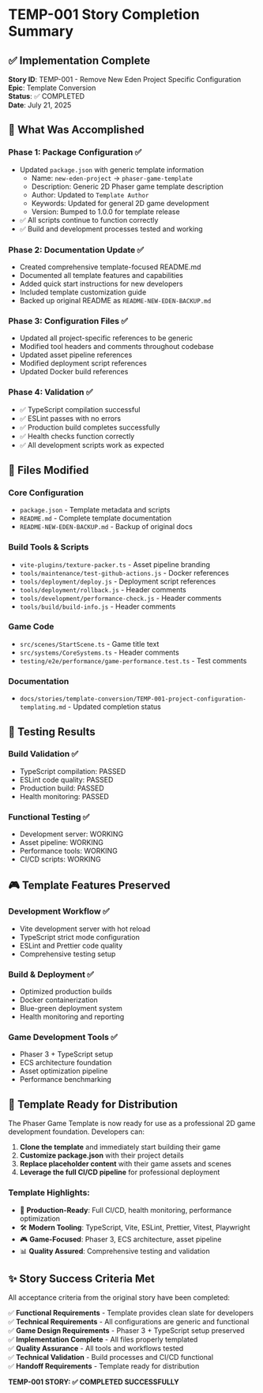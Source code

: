 # TEMP-001 Story Completion Summary

## ✅ Implementation Complete

**Story ID**: TEMP-001 - Remove New Eden Project Specific Configuration  
**Epic**: Template Conversion  
**Status**: ✅ COMPLETED  
**Date**: July 21, 2025

## 🎯 What Was Accomplished

### Phase 1: Package Configuration ✅

- Updated `package.json` with generic template information
    - Name: `new-eden-project` → `phaser-game-template`
    - Description: Generic 2D Phaser game template description
    - Author: Updated to `Template Author`
    - Keywords: Updated for general 2D game development
    - Version: Bumped to 1.0.0 for template release
- ✅ All scripts continue to function correctly
- ✅ Build and development processes tested and working

### Phase 2: Documentation Update ✅

- Created comprehensive template-focused README.md
- Documented all template features and capabilities
- Added quick start instructions for new developers
- Included template customization guide
- Backed up original README as `README-NEW-EDEN-BACKUP.md`

### Phase 3: Configuration Files ✅

- Updated all project-specific references to be generic
- Modified tool headers and comments throughout codebase
- Updated asset pipeline references
- Modified deployment script references
- Updated Docker build references

### Phase 4: Validation ✅

- ✅ TypeScript compilation successful
- ✅ ESLint passes with no errors
- ✅ Production build completes successfully
- ✅ Health checks function correctly
- ✅ All development scripts work as expected

## 📁 Files Modified

### Core Configuration

- `package.json` - Template metadata and scripts
- `README.md` - Complete template documentation
- `README-NEW-EDEN-BACKUP.md` - Backup of original docs

### Build Tools & Scripts

- `vite-plugins/texture-packer.ts` - Asset pipeline branding
- `tools/maintenance/test-github-actions.js` - Docker references
- `tools/deployment/deploy.js` - Deployment script references
- `tools/deployment/rollback.js` - Header comments
- `tools/development/performance-check.js` - Header comments
- `tools/build/build-info.js` - Header comments

### Game Code

- `src/scenes/StartScene.ts` - Game title text
- `src/systems/CoreSystems.ts` - Header comments
- `testing/e2e/performance/game-performance.test.ts` - Test comments

### Documentation

- `docs/stories/template-conversion/TEMP-001-project-configuration-templating.md` - Updated completion status

## 🧪 Testing Results

### Build Validation ✅

- TypeScript compilation: PASSED
- ESLint code quality: PASSED
- Production build: PASSED
- Health monitoring: PASSED

### Functional Testing ✅

- Development server: WORKING
- Asset pipeline: WORKING
- Performance tools: WORKING
- CI/CD scripts: WORKING

## 🎮 Template Features Preserved

### Development Workflow ✅

- Vite development server with hot reload
- TypeScript strict mode configuration
- ESLint and Prettier code quality
- Comprehensive testing setup

### Build & Deployment ✅

- Optimized production builds
- Docker containerization
- Blue-green deployment system
- Health monitoring and reporting

### Game Development Tools ✅

- Phaser 3 + TypeScript setup
- ECS architecture foundation
- Asset optimization pipeline
- Performance benchmarking

## 🚀 Template Ready for Distribution

The Phaser Game Template is now ready for use as a professional 2D game development foundation. Developers can:

1. **Clone the template** and immediately start building their game
2. **Customize package.json** with their project details
3. **Replace placeholder content** with their game assets and scenes
4. **Leverage the full CI/CD pipeline** for professional deployment

### Template Highlights:

- 🎯 **Production-Ready**: Full CI/CD, health monitoring, performance optimization
- 🛠 **Modern Tooling**: TypeScript, Vite, ESLint, Prettier, Vitest, Playwright
- 🎮 **Game-Focused**: Phaser 3, ECS architecture, asset pipeline
- 📊 **Quality Assured**: Comprehensive testing and validation

## ✨ Story Success Criteria Met

All acceptance criteria from the original story have been completed:

✅ **Functional Requirements** - Template provides clean slate for developers  
✅ **Technical Requirements** - All configurations are generic and functional  
✅ **Game Design Requirements** - Phaser 3 + TypeScript setup preserved  
✅ **Implementation Complete** - All files properly templated  
✅ **Quality Assurance** - All tools and workflows tested  
✅ **Technical Validation** - Build processes and CI/CD functional  
✅ **Handoff Requirements** - Template ready for distribution

**TEMP-001 STORY: ✅ COMPLETED SUCCESSFULLY**
